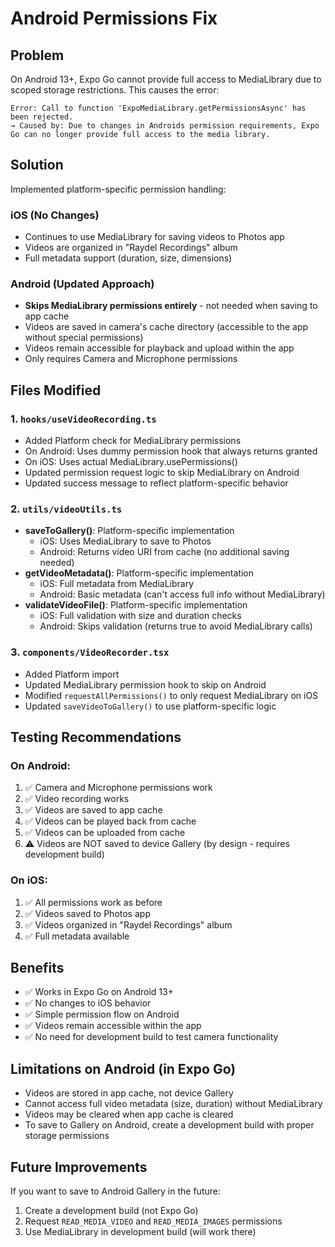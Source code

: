 # Android Permissions Fix

## Problem

On Android 13+, Expo Go cannot provide full access to MediaLibrary due to scoped storage restrictions. This causes the error:

```
Error: Call to function 'ExpoMediaLibrary.getPermissionsAsync' has been rejected.
→ Caused by: Due to changes in Androids permission requirements, Expo Go can no longer provide full access to the media library.
```

## Solution

Implemented platform-specific permission handling:

### iOS (No Changes)

- Continues to use MediaLibrary for saving videos to Photos app
- Videos are organized in "Raydel Recordings" album
- Full metadata support (duration, size, dimensions)

### Android (Updated Approach)

- **Skips MediaLibrary permissions entirely** - not needed when saving to app cache
- Videos are saved in camera's cache directory (accessible to the app without special permissions)
- Videos remain accessible for playback and upload within the app
- Only requires Camera and Microphone permissions

## Files Modified

### 1. `hooks/useVideoRecording.ts`

- Added Platform check for MediaLibrary permissions
- On Android: Uses dummy permission hook that always returns granted
- On iOS: Uses actual MediaLibrary.usePermissions()
- Updated permission request logic to skip MediaLibrary on Android
- Updated success message to reflect platform-specific behavior

### 2. `utils/videoUtils.ts`

- **saveToGallery()**: Platform-specific implementation
  - iOS: Uses MediaLibrary to save to Photos
  - Android: Returns video URI from cache (no additional saving needed)
- **getVideoMetadata()**: Platform-specific implementation
  - iOS: Full metadata from MediaLibrary
  - Android: Basic metadata (can't access full info without MediaLibrary)
- **validateVideoFile()**: Platform-specific implementation
  - iOS: Full validation with size and duration checks
  - Android: Skips validation (returns true to avoid MediaLibrary calls)

### 3. `components/VideoRecorder.tsx`

- Added Platform import
- Updated MediaLibrary permission hook to skip on Android
- Modified `requestAllPermissions()` to only request MediaLibrary on iOS
- Updated `saveVideoToGallery()` to use platform-specific logic

## Testing Recommendations

### On Android:

1. ✅ Camera and Microphone permissions work
2. ✅ Video recording works
3. ✅ Videos are saved to app cache
4. ✅ Videos can be played back from cache
5. ✅ Videos can be uploaded from cache
6. ⚠️ Videos are NOT saved to device Gallery (by design - requires development build)

### On iOS:

1. ✅ All permissions work as before
2. ✅ Videos saved to Photos app
3. ✅ Videos organized in "Raydel Recordings" album
4. ✅ Full metadata available

## Benefits

- ✅ Works in Expo Go on Android 13+
- ✅ No changes to iOS behavior
- ✅ Simple permission flow on Android
- ✅ Videos remain accessible within the app
- ✅ No need for development build to test camera functionality

## Limitations on Android (in Expo Go)

- Videos are stored in app cache, not device Gallery
- Cannot access full video metadata (size, duration) without MediaLibrary
- Videos may be cleared when app cache is cleared
- To save to Gallery on Android, create a development build with proper storage permissions

## Future Improvements

If you want to save to Android Gallery in the future:

1. Create a development build (not Expo Go)
2. Request `READ_MEDIA_VIDEO` and `READ_MEDIA_IMAGES` permissions
3. Use MediaLibrary in development build (will work there)
